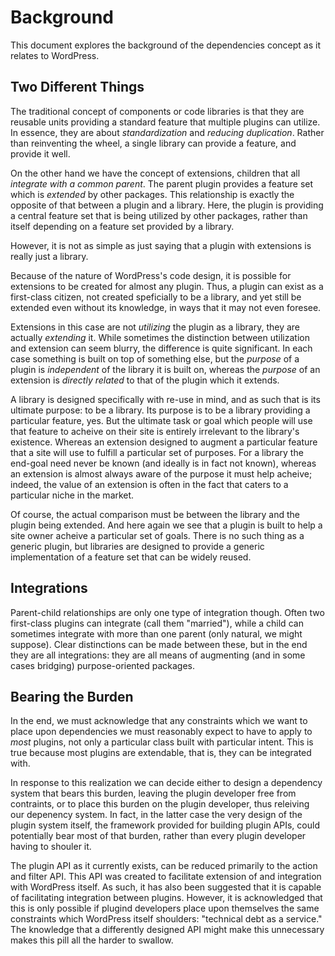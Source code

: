 # Background

This document explores the background of the dependencies concept as it relates to WordPress.

## Two Different Things

The traditional concept of components or code libraries is that they are reusable units providing a standard feature that multiple plugins can utilize. In essence, they are about *standardization* and *reducing duplication*. Rather than reinventing the wheel, a single library can provide a feature, and provide it well.

On the other hand we have the concept of extensions, children that all *integrate with a common parent*. The parent plugin provides a feature set which is *extended* by other packages. This relationship is exactly the opposite of that between a plugin and a library. Here, the plugin is providing a central feature set that is being utilized by other packages, rather than itself depending on a feature set provided by a library.

However, it is not as simple as just saying that a plugin with extensions is really just a library.

Because of the nature of WordPress's code design, it is possible for extensions to be created for almost any plugin. Thus, a plugin can exist as a first-class citizen, not created speficially to be a library, and yet still be extended even without its knowledge, in ways that it may not even foresee.

Extensions in this case are not *utilizing* the plugin as a library, they are actually *extending* it. While sometimes the distinction between utilization and extension can seem blurry, the difference is quite significant. In each case something is built on top of something else, but the *purpose* of a plugin is *independent* of the library it is built on, whereas the *purpose* of an extension is *directly related* to that of the plugin which it extends.

A library is designed specifically with re-use in mind, and as such that is its ultimate purpose: to be a library. Its purpose is to be a library providing a particular feature, yes. But the ultimate task or goal which people will use that feature to acheive on their site is entirely irrelevant to the library's existence. Whereas an extension designed to augment a particular feature that a site will use to fulfill a particular set of purposes. For a library the end-goal need never be known (and ideally is in fact not known), whereas an extension is almost always aware of the purpose it must help acheive; indeed, the value of an extension is often in the fact that caters to a particular niche in the market.

Of course, the actual comparison must be between the library and the plugin being extended. And here again we see that a plugin is built to help a site owner acheive a particular set of goals. There is no such thing as a generic plugin, but libraries are designed to provide a generic implementation of a feature set that can be widely reused.

## Integrations

Parent-child relationships are only one type of integration though. Often two first-class plugins can integrate (call them "married"), while a child can sometimes integrate with more than one parent (only natural, we might suppose). Clear distinctions can be made between these, but in the end they are all integrations: they are all means of augmenting (and in some cases bridging) purpose-oriented packages.

## Bearing the Burden

In the end, we must acknowledge that any constraints which we want to place upon dependencies we must reasonably expect to have to apply to *most* plugins, not only a particular class built with particular intent. This is true because most plugins are extendable, that is, they can be integrated with.

In response to this realization we can decide either to design a dependency system that bears this burden, leaving the plugin developer free from contraints, or to place this burden on the plugin developer, thus releiving our depenency system. In fact, in the latter case the very design of the plugin system itself, the framework provided for building plugin APIs, could potentially bear most of that burden, rather than every plugin developer having to shouler it. 

The plugin API as it currently exists, can be reduced primarily to the action and filter API. This API was created to facilitate extension of and integration with WordPress itself. As such, it has also been suggested that it is capable of facilitating integration between plugins. However, it is acknowledged that this is only possible if plugind developers place upon themselves the same constraints which WordPress itself shoulders: "technical debt as a service." The knowledge that a differently designed API might make this unnecessary makes this pill all the harder to swallow.
